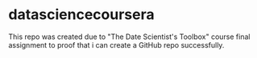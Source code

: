 # datasciencecoursera
This repo was created due to "The Date Scientist's Toolbox" course final assignment to proof that i can create a GitHub repo successfully.
